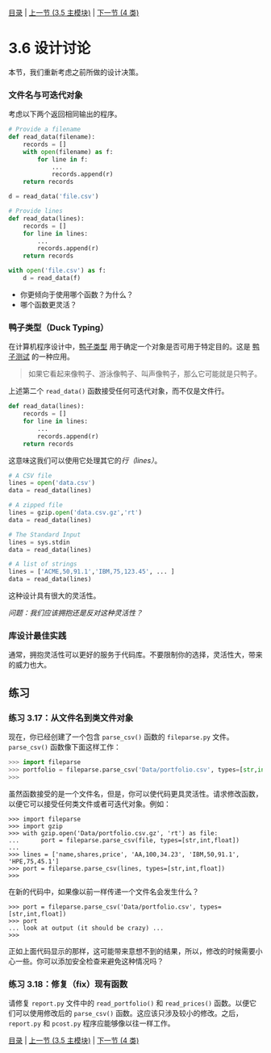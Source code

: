 [目录](../Contents.md) \| [上一节 (3.5 主模块)](05_Main_module.md) \| [下一节 (4 类)](../04_Classes_objects/00_Overview.md)

# 3.6 设计讨论

本节，我们重新考虑之前所做的设计决策。

### 文件名与可迭代对象

考虑以下两个返回相同输出的程序。

```python
# Provide a filename
def read_data(filename):
    records = []
    with open(filename) as f:
        for line in f:
            ...
            records.append(r)
    return records

d = read_data('file.csv')
```

```python
# Provide lines
def read_data(lines):
    records = []
    for line in lines:
        ...
        records.append(r)
    return records

with open('file.csv') as f:
    d = read_data(f)
```

* 你更倾向于使用哪个函数？为什么？
* 哪个函数更灵活？

### 鸭子类型（Duck Typing）

在计算机程序设计中，[鸭子类型](https://en.wikipedia.org/wiki/Duck_typing) 用于确定一个对象是否可用于特定目的。这是 [鸭子测试](https://en.wikipedia.org/wiki/Duck_test) 的一种应用。

> 如果它看起来像鸭子、游泳像鸭子、叫声像鸭子，那么它可能就是只鸭子。

上述第二个 `read_data()`  函数接受任何可迭代对象，而不仅是文件行。

```python
def read_data(lines):
    records = []
    for line in lines:
        ...
        records.append(r)
    return records
```

这意味这我们可以使用它处理其它的*行（lines）*。

```python
# A CSV file
lines = open('data.csv')
data = read_data(lines)

# A zipped file
lines = gzip.open('data.csv.gz','rt')
data = read_data(lines)

# The Standard Input
lines = sys.stdin
data = read_data(lines)

# A list of strings
lines = ['ACME,50,91.1','IBM,75,123.45', ... ]
data = read_data(lines)
```

这种设计具有很大的灵活性。

*问题：我们应该拥抱还是反对这种灵活性？*

### 库设计最佳实践

通常，拥抱灵活性可以更好的服务于代码库。不要限制你的选择，灵活性大，带来的威力也大。

## 练习

### 练习 3.17：从文件名到类文件对象

现在，你已经创建了一个包含 `parse_csv()` 函数的 `fileparse.py` 文件。`parse_csv()` 函数像下面这样工作：

```python
>>> import fileparse
>>> portfolio = fileparse.parse_csv('Data/portfolio.csv', types=[str,int,float])
>>>
```

虽然函数接受的是一个文件名，但是，你可以使代码更具灵活性。请求修改函数，以便它可以接受任何类文件或者可迭代对象。例如：

```
>>> import fileparse
>>> import gzip
>>> with gzip.open('Data/portfolio.csv.gz', 'rt') as file:
...      port = fileparse.parse_csv(file, types=[str,int,float])
...
>>> lines = ['name,shares,price', 'AA,100,34.23', 'IBM,50,91.1', 'HPE,75,45.1']
>>> port = fileparse.parse_csv(lines, types=[str,int,float])
>>>
```

在新的代码中，如果像以前一样传递一个文件名会发生什么？

```
>>> port = fileparse.parse_csv('Data/portfolio.csv', types=[str,int,float])
>>> port
... look at output (it should be crazy) ...
>>>
```

正如上面代码显示的那样，这可能带来意想不到的结果，所以，修改的时候需要小心一些。你可以添加安全检查来避免这种情况吗？

### 练习 3.18：修复（fix）现有函数

请修复 `report.py` 文件中的  `read_portfolio()` 和 `read_prices()` 函数。以便它们可以使用修改后的 `parse_csv()` 函数。这应该只涉及较小的修改。之后，`report.py` 和 `pcost.py` 程序应能够像以往一样工作。

[目录](../Contents.md) \| [上一节 (3.5 主模块)](05_Main_module.md) \| [下一节 (4 类)](../04_Classes_objects/00_Overview.md)